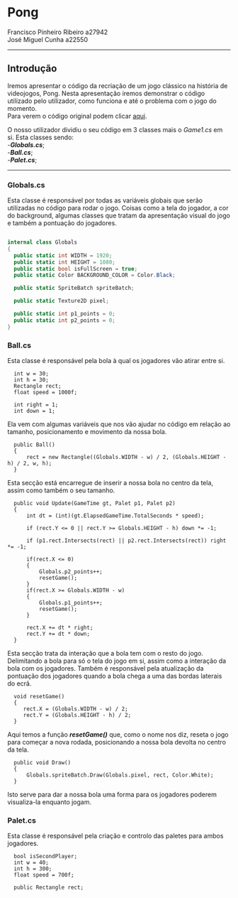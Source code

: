 # Pong

Francisco Pinheiro Ribeiro a27942  
José Miguel Cunha a22550

---

## Introdução

  Iremos apresentar o código da recriação de um jogo clássico na história de videojogos, Pong. Nesta apresentação iremos demonstrar o código utilizado pelo utilizador, como funciona e até o problema com o jogo do momento.  
  Para verem o código original podem clicar [aqui](https://github.com/papnotag/MonogamePong.git).  

  O nosso utilizador dividiu o seu código em 3 classes mais o *Game1.cs* em si. Esta classes sendo:  
  -***Globals.cs***;  
  -***Ball.cs***;  
  -***Palet.cs***;

---

### Globals.cs

  Esta classe é responsável por todas as variáveis globais que serão utilizadas no código para rodar o jogo. Coisas como a tela do jogador, a cor do background, algumas classes que tratam da apresentação visual do jogo e também a pontuação do jogadores.

```C#  

internal class Globals  
{  
  public static int WIDTH = 1920;  
  public static int HEIGHT = 1080;  
  public static bool isFullScreen = true;  
  public static Color BACKGROUND_COLOR = Color.Black;  

  public static SpriteBatch spriteBatch;  

  public static Texture2D pixel;  

  public static int p1_points = 0;  
  public static int p2_points = 0;  
}  

```

### Ball.cs

  Esta classe é responsável pela bola à qual os jogadores vão atirar entre si. 

```
  int w = 30;
  int h = 30;
  Rectangle rect;
  float speed = 1000f;

  int right = 1;
  int down = 1;
```
 Ela vem com algumas variáveis que nos vão ajudar no código em relação ao tamanho, posicionamento e movimento da nossa bola.  

```
  public Ball()
  {
      rect = new Rectangle((Globals.WIDTH - w) / 2, (Globals.HEIGHT - h) / 2, w, h);
  }
```  
Esta secção está encarregue de inserir a nossa bola no centro da tela, assim como também o seu tamanho.  

```
  public void Update(GameTime gt, Palet p1, Palet p2)
  {
      int dt = (int)(gt.ElapsedGameTime.TotalSeconds * speed);

      if (rect.Y <= 0 || rect.Y >= Globals.HEIGHT - h) down *= -1;

      if (p1.rect.Intersects(rect) || p2.rect.Intersects(rect)) right *= -1;

      if(rect.X <= 0)
      {
          Globals.p2_points++;
          resetGame();
      }
      if(rect.X >= Globals.WIDTH - w)
      {
          Globals.p1_points++;
          resetGame();
      }

      rect.X += dt * right;
      rect.Y += dt * down;
  }
```
Esta secção trata da interação que a bola tem com o resto do jogo. Delimitando a bola para só o tela do jogo em si, assim como a interação da bola com os jogadores. Também é responsável pela atualização da pontuação dos jogadores quando a bola chega a uma das bordas laterais do ecrã.  

```
  void resetGame()
  {
     rect.X = (Globals.WIDTH - w) / 2;
     rect.Y = (Globals.HEIGHT - h) / 2;
  }
```
Aqui temos a função ***resetGame()*** que, como o nome nos diz, reseta o jogo para começar a nova rodada, posicionando a nossa bola devolta no centro da tela.

```
  public void Draw()
  {
      Globals.spriteBatch.Draw(Globals.pixel, rect, Color.White);
  }
```
Isto serve para dar a nossa bola uma forma para os jogadores poderem visualiza-la enquanto jogam.

### Palet.cs

  Esta classe é responsável pela criação e controlo das paletes para ambos jogadores. 

```
  bool isSecondPlayer;
  int w = 40;
  int h = 300;
  float speed = 700f;

  public Rectangle rect;
```
